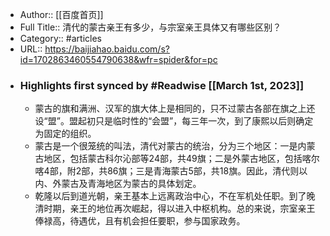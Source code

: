 - Author:: [[百度首页]]
- Full Title:: 清代的蒙古亲王有多少，与宗室亲王具体又有哪些区别？
- Category:: #articles
- URL:: https://baijiahao.baidu.com/s?id=1702863460554790638&wfr=spider&for=pc
- ### Highlights first synced by #Readwise [[March 1st, 2023]]
    - 蒙古的旗和满洲、汉军的旗大体上是相同的，只不过蒙古各部在旗之上还设“盟”。盟起初只是临时性的“会盟”，每三年一次，到了康熙以后则确定为固定的组织。
    - 蒙古是一个很笼统的叫法，清代对蒙古的统治，分为三个地区：一是内蒙古地区，包括蒙古科尔沁部等24部，共49旗；二是外蒙古地区，包括喀尔喀4部，附2部，共86旗；三是青海蒙古5部，共18旗。因此，清代则以内、外蒙古及青海地区为蒙古的具体划定。
    - 乾隆以后到道光朝，亲王基本上远离政治中心，不在军机处任职。到了晚清时期，亲王的地位再次崛起，得以进入中枢机构。总的来说，宗室亲王俸禄高，待遇优，且有机会担任要职，参与国家政务。

